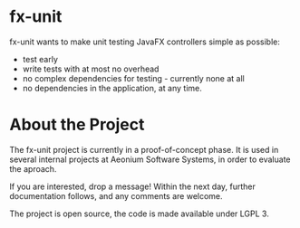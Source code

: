 # fx-unit

fx-unit wants to make unit testing JavaFX controllers simple as possible: 
+ test early
+ write tests with at most no overhead
+ no complex dependencies for testing - currently none at all
+ no dependencies in the application, at any time.

# About the Project

The fx-unit project is currently in a proof-of-concept phase. It is used in several internal projects at Aeonium Software Systems, in order to evaluate the aproach. 

If you are interested, drop a message!
Within the next day, further documentation follows, and any comments are welcome.

The project is open source, the code is made available under LGPL 3.
